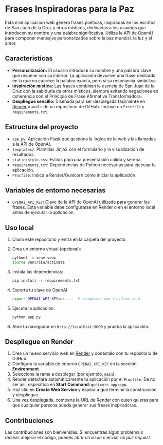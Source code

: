 # Frases Inspiradoras para la Paz

Esta mini aplicación web genera frases poéticas, inspiradas en los escritos de San Juan de la Cruz y otros místicos, dedicadas a los usuarios que introducen su nombre y una palabra significativa. Utiliza la API de OpenAI para componer mensajes personalizados sobre la paz mundial, la luz y el amor.

## Características

- **Personalización:** El usuario introduce su nombre y una palabra clave que resuene con su interior. La aplicación devuelve una frase dedicada en la que no aparece la palabra exacta, pero sí su resonancia simbólica.
- **Inspiración mística:** Las frases combinan la esencia de San Juan de la Cruz con la sabiduría de otros místicos, siempre evitando negaciones en coherencia con el Principio de Frase Afirmativa Transformadora.
- **Despliegue sencillo:** Diseñada para ser desplegada fácilmente en [Render](https://render.com/) a partir de un repositorio de GitHub. Incluye un `Procfile` y `requirements.txt`.

## Estructura del proyecto

- `app.py`: Aplicación Flask que gestiona la lógica de la web y las llamadas a la API de OpenAI.
- `templates/`: Plantillas Jinja2 con el formulario y la visualización de resultados.
- `static/style.css`: Estilos para una presentación cálida y serena.
- `requirements.txt`: Dependencias de Python necesarias para ejecutar la aplicación.
- `Procfile`: Indica a Render/Gunicorn cómo iniciar la aplicación.

## Variables de entorno necesarias

- `OPENAI_API_KEY`: Clave de la API de OpenAI utilizada para generar las frases. Esta variable debe configurarse en Render o en el entorno local antes de ejecutar la aplicación.

## Uso local

1. Clona este repositorio y entra en la carpeta del proyecto.
2. Crea un entorno virtual (opcional):

   ```bash
   python3 -m venv venv
   source venv/bin/activate
   ```

3. Instala las dependencias:

   ```bash
   pip install -r requirements.txt
   ```

4. Exporta tu clave de OpenAI:

   ```bash
   export OPENAI_API_KEY=sk-...  # reemplaza con tu clave real
   ```

5. Ejecuta la aplicación:

   ```bash
   python app.py
   ```

6. Abre tu navegador en `http://localhost:5000` y prueba la aplicación.

## Despliegue en Render

1. Crea un nuevo servicio web en [Render](https://render.com/) y conéctalo con tu repositorio de GitHub.
2. Configura la variable de entorno `OPENAI_API_KEY` en la sección **Environment**.
3. Selecciona la rama a desplegar (por ejemplo, `main`).
4. Render detectará automáticamente tu aplicación por el `Procfile`. De no ser así, especifica en **Start Command**: `gunicorn app:app`.
5. Haz clic en **Create Web Service** y espera a que termine la construcción y despliegue.
6. Una vez desplegada, comparte la URL de Render con quien quieras para que cualquier persona pueda generar sus frases inspiradoras.

## Contribuciones

Las contribuciones son bienvenidas. Si encuentras algún problema o deseas mejorar el código, puedes abrir un _issue_ o enviar un _pull request_.
